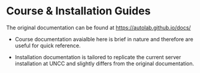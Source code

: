 # Course & Installation Guides

The original documentation can be found at https://autolab.github.io/docs/

- Course documentation avaialble here is brief in nature and therefore are useful for quick reference. 

- Installation documentation is tailored to replicate the current server installation at UNCC and slightly differs from the original documentation.

  

  

